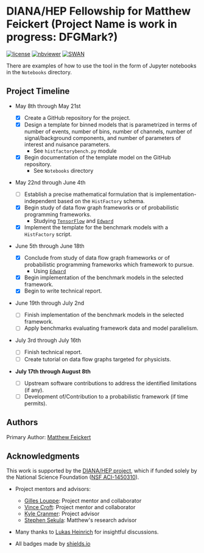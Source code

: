 # DIANA/HEP Fellowship for Matthew Feickert (Project Name is work in progress: DFGMark?)

[![license](https://img.shields.io/github/license/matthewfeickert/fellowship-project.svg)]() [![nbviewer](https://img.shields.io/badge/view%20on-nbviewer-brightgreen.svg)](http://nbviewer.jupyter.org/github/matthewfeickert/fellowship-project/tree/master/Notebooks/) [![SWAN](http://swanserver.web.cern.ch/swanserver/images/badge_swan_white_150.png)](https://swan002.cern.ch/?projurl=https://github.com/matthewfeickert/fellowship-project.git)

There are examples of how to use the tool in the form of Jupyter notebooks in the `Notebooks` directory.

## Project Timeline

- May 8th through May 21st

  - [x] Create a GitHub repository for the project.
  - [x] Design a template for binned models that is parametrized in terms of number of events, number of bins, number of channels, number of signal/background components, and number of parameters of interest and nuisance parameters.
    - See `histfactorybench.py` module
  - [x] Begin documentation of the template model on the GitHub repository.
    - See `Notebooks` directory

- May 22nd through June 4th

  - [ ] Establish a precise mathematical formulation that is implementation-independent based on the `HistFactory` schema.
  - [x] Begin study of data flow graph frameworks or of probabilistic programming frameworks.
    - Studying [`TensorFlow`](https://www.tensorflow.org/) and [`Edward`](http://edwardlib.org/)
  - [x] Implement the template for the benchmark models with a `HistFactory` script.

- June 5th through June 18th

  - [x] Conclude from study of data flow graph frameworks or of probabilistic programming frameworks which framework to pursue.
    - Using [`Edward`](http://edwardlib.org/)
  - [x] Begin implementation of the benchmark models in the selected framework.
  - [x] Begin to write technical report.

- June 19th through July 2nd

  - [ ] Finish implementation of the benchmark models in the selected framework.
  - [ ] Apply benchmarks evaluating framework data and model parallelism.

- July 3rd through July 16th

  - [ ] Finish technical report.
  - [ ] Create tutorial on data flow graphs targeted for physicists.

- **July 17th through August 8th**

  - [ ] Upstream software contributions to address the identified limitations (if any).
  - [ ] Development of/Contribution to a probabilistic framework (if time permits).

## Authors

Primary Author: [Matthew Feickert](http://www.matthewfeickert.com/)

## Acknowledgments

This work is supported by the [DIANA/HEP project](http://diana-hep.org/), which if funded solely by the National Science Foundation ([NSF ACI-1450310](https://www.nsf.gov/awardsearch/showAward?AWD_ID=1450310)).

- Project mentors and advisors:

  - [Gilles Louppe](https://glouppe.github.io/): Project mentor and collaborator
  - [Vince Croft](https://www.nikhef.nl/~vcroft/): Project mentor and collaborator
  - [Kyle Cranmer](http://as.nyu.edu/faculty/kyle-s-cranmer.html.html): Project advisor
  - [Stephen Sekula](http://www.physics.smu.edu/sekula/): Matthew's research advisor

- Many thanks to [Lukas Heinrich](https://github.com/lukasheinrich) for insightful discussions.

- All badges made by [shields.io](http://shields.io/)
